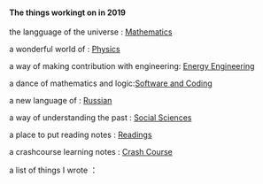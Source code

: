 #### The things workingt on in 2019

the langguage of the universe : [Mathematics](https://github.com/AAAlimjan/ComingBack/tree/master/Mathematics)

a wonderful world of : [Physics](https://github.com/AAAlimjan/ComingBack/blob/master/Physics/READM.md)

a way of making contribution with engineering: [Energy Engineering](https://github.com/AAAlimjan/ComingBack/tree/master/EnergyEngineering)

a dance of mathematics and logic:[Software and Coding](https://github.com/AAAlimjan/ComingBack/tree/master/Coding)

a new language of : [Russian](https://github.com/AAAlimjan/ComingBack/tree/master/Studying%20Russian)

a way of understanding the past : [Social Sciences](https://github.com/AAAlimjan/ComingBack/tree/master/Social%20Sciences)

a place to put reading notes : [Readings](https://github.com/AAAlimjan/ComingBack/tree/master/Reading%20Challenge)

a crashcourse learning notes : [Crash Course](https://github.com/AAAlimjan/ComingBack/tree/master/CrashCourses)
            
a list of things I wrote ： [](https://github.com/AAAlimjan/ComingBack/tree/master/Writings)
